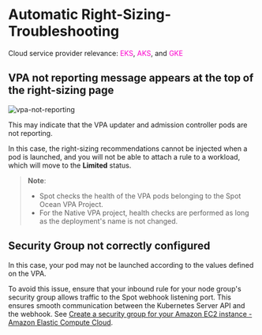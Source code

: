 # Automatic Right-Sizing-Troubleshooting

Cloud service provider relevance: <font color="#FC01CC">EKS</font>, <font color="#FC01CC">AKS</font>, and <font color="#FC01CC">GKE</font>

## VPA not reporting message appears at the top of the right-sizing page

![vpa-not-reporting](https://github.com/user-attachments/assets/ca3ca20c-afcc-484a-9462-0b86f43e9a57)

This may indicate that the VPA updater and admission controller pods are not reporting.

In this case, the right-sizing recommendations cannot be injected when a pod is launched, and you will not be able to attach a rule to a workload, which will move to the **Limited** status.

>**Note**:
> - Spot checks the health of the VPA pods belonging to the Spot Ocean VPA Project.
> - For the Native VPA project, health checks are performed as long as the deployment's name is not changed.

## Security Group not correctly configured

In this case, your pod may not be launched according to the values defined on the VPA.

To avoid this issue, ensure that your inbound rule for your node group's security group allows traffic to the Spot webhook listening port. This ensures smooth communication between the Kubernetes Server API and the webhook. 
See [Create a security group for your Amazon EC2 instance - Amazon Elastic Compute Cloud](https://docs.aws.amazon.com/AWSEC2/latest/UserGuide/creating-security-group.html).
